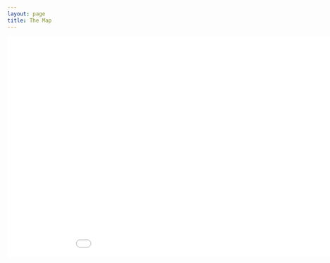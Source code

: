 ```yaml
---
layout: page
title: The Map
---
```


<iframe src="map/map.html" height="500" width="1000" style="border:none;"></iframe>
